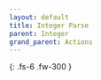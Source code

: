 ```yaml
---
layout: default
title: Integer Parse
parent: Integer
grand_parent: Actions
---
```

{: .fs-6 .fw-300 }
